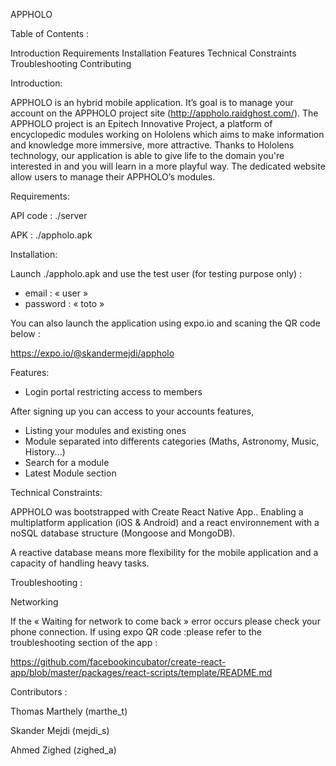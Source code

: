 
APPHOLO

Table of Contents :

Introduction
Requirements
Installation
Features
Technical Constraints
Troubleshooting
Contributing


Introduction:

APPHOLO is an hybrid mobile application. It’s goal is to manage your account on the APPHOLO project site (http://appholo.raidghost.com/). 
The APPHOLO project is an Epitech Innovative Project, a platform of encyclopedic modules working on Hololens which aims to make information and knowledge more immersive, more attractive. Thanks to Hololens technology, our application is able to give life to the domain you're interested in and you will learn in a more playful way.
The dedicated website allow users to manage their APPHOLO’s modules.

Requirements:

API code :  ./server

APK : ./appholo.apk

Installation:

Launch ./appholo.apk and use the test user (for testing purpose only) : 

- email : « user »
- password : « toto »

You can also launch the application using expo.io and scaning the QR code below :

https://expo.io/@skandermejdi/appholo

Features:

- Login portal restricting access to members

After signing up you can access to your accounts features, 

- Listing your modules and existing ones 
- Module separated into differents categories (Maths, Astronomy, Music, History...)
- Search for a module
- Latest Module section


Technical Constraints:

APPHOLO was bootstrapped with Create React Native App.. 
Enabling a multiplatform application (iOS & Android) and a react environnement with a noSQL database structure (Mongoose and MongoDB).

A reactive database means more flexibility for the mobile application and a capacity of handling heavy tasks.

Troubleshooting :

Networking

If the « Waiting for network to come back » error occurs please check your phone connection.
If using expo QR code :please refer to the troubleshooting section of the app : 

https://github.com/facebookincubator/create-react-app/blob/master/packages/react-scripts/template/README.md

Contributors :

Thomas Marthely (marthe_t)

Skander Mejdi (mejdi_s)

Ahmed Zighed (zighed_a)




